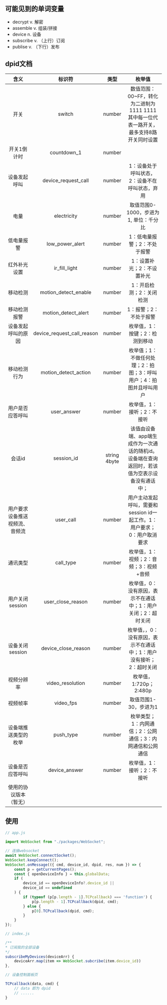 ## 可能见到的单词变量
- decrypt    v. 解密
- assemble   v. 组装/拼接
- device     n. 设备
- subscribe  v. （上行）订阅
- publise    v. （下行）发布





## dpid文档

|              含义              |           标识符           |     类型     |                            枚举值                            |
| :----------------------------: | :------------------------: | :----------: | :----------------------------------------------------------: |
|              开关              |           switch           |    number    | 数值范围：00~FF，转化为二进制为1111 1111<br/>其中每一位代表一路开关，最多支持8路开关同时设置 |
|          开关1倒计时           |        countdown_1         |    number    |                                                              |
|          设备发起呼叫          |    device_request_call     |    number    |        1：设备处于呼叫状态，2：设备不在呼叫状态，弃用        |
|              电量              |        electricity         |    number    |            取值范围0-1000，步进为1, 单位：千分比             |
|           低电量报警           |      low_power_alert       |    number    |                 1：低电量报警；2：不处于报警                 |
|          红外补光设置          |       ir_fill_light        |    number    |                  1：设置补光；2：不设置补光                  |
|            移动检测            |    motion_detect_enable    |    number    |                   1：开启检测；2：关闭检测                   |
|          移动检测报警          |    motion_detect_alert     |    number    |                    1：报警；2：不处于报警                    |
|       设备发起呼叫的原因       | device_request_call_reason |    number    |                枚举值，1：按键；2：检测到移动                |
|          移动检测行为          |    motion_detect_action    |    number    | 枚举值；1：不做任何处理；2：拍图；3：呼叫用户；4：拍图并且呼叫用户 |
|        用户是否应答呼叫        |        user_answer         |    number    |                  枚举值，1：接听；2：不接听                  |
|             会话id             |         session_id         | string 4byte | 该值由设备端、app端生成作为一次通话的随机id。设备端在查询返回时，若该值为空表示设备没有通话中； |
| 用户要求设备推送视频流、音频流 |         user_call          |    number    | 用户主动发起呼叫，需要和session id一起工作。1：用户要求；0：用户取消要求 |
|            通讯类型            |         call_type          |    number    |            枚举值，1：视频；2：音频；3：视频+音频            |
|        用户关闭session         |     user_close_reason      |    number    | 枚举值，0：没有原因，表示不在通话中；1：用户关闭；2：超时关闭 |
|        设备关闭session         |    device_close_reason     |    number    | 枚举值，，0：没有原因，表示不在通话中；1：用户没有接听；2：超时关闭 |
|           视频分辨率           |      video_resolution      |    number    |                    枚举值，1:720p；2:480p                    |
|            视频帧率            |         video_fps          |    number    |                    取值范围1-30，步进为1                     |
|      设备端推送类型的枚举      |         push_type          |    number    |  枚举类型；1：内网通信；2：公网通信；3：内网通信和公网通信   |
|        设备是否应答呼叫        |       device_answer        |    number    |                  枚举值，1：接听；2：不接听                  |
|     使用的协议版本（暂无）     |                            |              |                                                              |



## 使用

```js
// app.js

import WebSocket from "./packages/WebSocket";

// 连接websocket
await WebSocket.connectSocket();
WebSocket.keepConnect();
WebSocket.onMessage(({ cmd, device_id, dpid, res, num }) => {
    const p = getCurrentPages();
    const { openDeviceInfo } = this.globalData;
    if (
        device_id == openDeviceInfo?.device_id ||
        device_id == undefined
    ) {
        if (typeof (p[p.length - 1].TCPcallback) === 'function') {
            p[p.length - 1].TCPcallback(dpid, cmd);
        } else {
            p[0].TCPcallback(dpid, cmd);
        }
    }
});
```



```js
// index.js

/**
* 订阅我的全部设备
*/
subscribeMyDevices(deviceArr) {
    deviceArr.map(item => WebSocket.subcribe(item.device_id))
},
```



```js
// 设备控制面板页

TCPcallback(data, cmd) {
    // data 即为 dpid
    // ......
}
```

